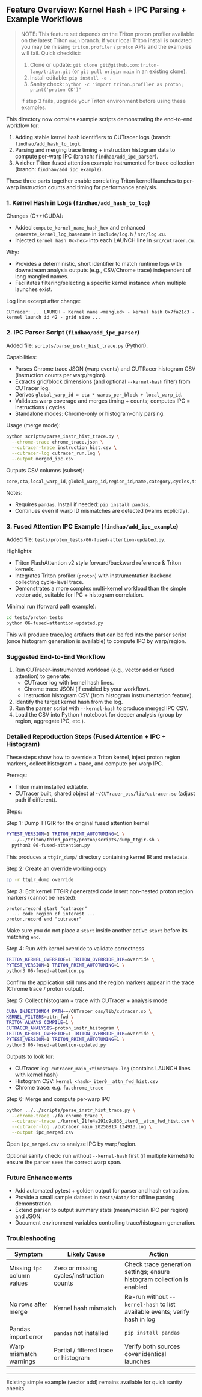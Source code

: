## Feature Overview: Kernel Hash + IPC Parsing + Example Workflows

> NOTE: This feature set depends on the Triton proton profiler available on the latest Triton `main` branch. If your local Triton install is outdated you may be missing `triton.profiler` / `proton` APIs and the examples will fail.
> Quick checklist:
> 1. Clone or update: `git clone git@github.com:triton-lang/triton.git` (or `git pull origin main` in an existing clone).
> 2. Install editable: `pip install -e .`
> 3. Sanity check: `python -c "import triton.profiler as proton; print('proton OK')"`
>
> If step 3 fails, upgrade your Triton environment before using these examples.

This directory now contains example scripts demonstrating the end-to-end workflow for:

1. Adding stable kernel hash identifiers to CUTracer logs (branch: `findhao/add_hash_to_log`).
2. Parsing and merging trace timing + instruction histogram data to compute per-warp IPC (branch: `findhao/add_ipc_parser`).
3. A richer Triton fused attention example instrumented for trace collection (branch: `findhao/add_ipc_example`).

These three parts together enable correlating Triton kernel launches to per-warp instruction counts and timing for performance analysis.

### 1. Kernel Hash in Logs (`findhao/add_hash_to_log`)
Changes (C++/CUDA):
- Added `compute_kernel_name_hash_hex` and enhanced `generate_kernel_log_basename` in `include/log.h` / `src/log.cu`.
- Injected `kernel hash 0x<hex>` into each LAUNCH line in `src/cutracer.cu`.

Why:
- Provides a deterministic, short identifier to match runtime logs with downstream analysis outputs (e.g., CSV/Chrome trace) independent of long mangled names.
- Facilitates filtering/selecting a specific kernel instance when multiple launches exist.

Log line excerpt after change:
```
CUTracer: ... LAUNCH - Kernel name <mangled> - kernel hash 0x7fa21c3 - kernel launch id 42 - grid size ...
```

### 2. IPC Parser Script (`findhao/add_ipc_parser`)
Added file: `scripts/parse_instr_hist_trace.py` (Python).

Capabilities:
- Parses Chrome trace JSON (warp events) and CUTRacer histogram CSV (instruction counts per warp/region).
- Extracts grid/block dimensions (and optional `--kernel-hash` filter) from CUTracer log.
- Derives `global_warp_id = cta * warps_per_block + local_warp_id`.
- Validates warp coverage and merges timing + counts; computes IPC = instructions / cycles.
- Standalone modes: Chrome-only or histogram-only parsing.

Usage (merge mode):
```bash
python scripts/parse_instr_hist_trace.py \
  --chrome-trace chrome_trace.json \
  --cutracer-trace instruction_hist.csv \
  --cutracer-log cutracer_run.log \
  --output merged_ipc.csv
```

Outputs CSV columns (subset):
```
core,cta,local_warp_id,global_warp_id,region_id,name,category,cycles,timestamp_ns,total_instruction_count,ipc
```

Notes:
- Requires `pandas`. Install if needed: `pip install pandas`.
- Continues even if warp ID mismatches are detected (warns explicitly).

### 3. Fused Attention IPC Example (`findhao/add_ipc_example`)
Added file: `tests/proton_tests/06-fused-attention-updated.py`.

Highlights:
- Triton FlashAttention v2 style forward/backward reference & Triton kernels.
- Integrates Triton profiler (`proton`) with instrumentation backend collecting cycle-level trace.
- Demonstrates a more complex multi-kernel workload than the simple vector add, suitable for IPC + histogram correlation.

Minimal run (forward path example):
```bash
cd tests/proton_tests
python 06-fused-attention-updated.py
```
This will produce trace/log artifacts that can be fed into the parser script (once histogram generation is available) to compute IPC by warp/region.

### Suggested End-to-End Workflow
1. Run CUTracer-instrumented workload (e.g., vector add or fused attention) to generate:
   - CUTracer log with kernel hash lines.
   - Chrome trace JSON (if enabled by your workflow).
   - Instruction histogram CSV (from histogram instrumentation feature).
2. Identify the target kernel hash from the log.
3. Run the parser script with `--kernel-hash` to produce merged IPC CSV.
4. Load the CSV into Python / notebook for deeper analysis (group by region, aggregate IPC, etc.).

### Detailed Reproduction Steps (Fused Attention + IPC + Histogram)
These steps show how to override a Triton kernel, inject proton region markers, collect histogram + trace, and compute per-warp IPC.

Prereqs:
- Triton main installed editable.
- CUTracer built, shared object at `~/CUTracer_oss/lib/cutracer.so` (adjust path if different).

Steps:

Step 1: Dump TTGIR for the original fused attention kernel
```bash
PYTEST_VERSION=1 TRITON_PRINT_AUTOTUNING=1 \
  ../../triton/third_party/proton/scripts/dump_ttgir.sh \
  python3 06-fused-attention.py
```
This produces a `ttgir_dump/` directory containing kernel IR and metadata.

Step 2: Create an override working copy
```bash
cp -r ttgir_dump override
```

Step 3: Edit kernel TTGIR / generated code
Insert non-nested proton region markers (cannot be nested):
```
proton.record start "cutracer"
  ... code region of interest ...
proton.record end "cutracer"
```
Make sure you do not place a `start` inside another active `start` before its matching `end`.

Step 4: Run with kernel override to validate correctness
```bash
TRITON_KERNEL_OVERRIDE=1 TRITON_OVERRIDE_DIR=override \
PYTEST_VERSION=1 TRITON_PRINT_AUTOTUNING=1 \
python3 06-fused-attention.py
```
Confirm the application still runs and the region markers appear in the trace (Chrome trace / proton output).

Step 5: Collect histogram + trace with CUTracer + analysis mode
```bash
CUDA_INJECTION64_PATH=~/CUTracer_oss/lib/cutracer.so \
KERNEL_FILTERS=attn_fwd \
TRITON_ALWAYS_COMPILE=1 \
CUTRACER_ANALYSIS=proton_instr_histogram \
TRITON_KERNEL_OVERRIDE=1 TRITON_OVERRIDE_DIR=override \
PYTEST_VERSION=1 TRITON_PRINT_AUTOTUNING=1 \
python3 06-fused-attention-updated.py
```
Outputs to look for:
- CUTracer log: `cutracer_main_<timestamp>.log` (contains LAUNCH lines with kernel hash)
- Histogram CSV: `kernel_<hash>_iter0__attn_fwd_hist.csv`
- Chrome trace: e.g. `fa.chrome_trace`

Step 6: Merge and compute per-warp IPC
```bash
python ../../scripts/parse_instr_hist_trace.py \
  --chrome-trace ./fa.chrome_trace \
  --cutracer-trace ./kernel_21fe4a291c9c836_iter0__attn_fwd_hist.csv \
  --cutracer-log ./cutracer_main_20250813_134913.log \
  --output ipc_merged.csv
```
Open `ipc_merged.csv` to analyze IPC by warp/region.

Optional sanity check: run without `--kernel-hash` first (if multiple kernels) to ensure the parser sees the correct warp span.

### Future Enhancements
- Add automated pytest + golden output for parser and hash extraction.
- Provide a small sample dataset in `tests/data/` for offline parsing demonstration.
- Extend parser to output summary stats (mean/median IPC per region) and JSON.
- Document environment variables controlling trace/histogram generation.

### Troubleshooting
| Symptom | Likely Cause | Action |
|---------|--------------|--------|
| Missing `ipc` column values | Zero or missing cycles/instruction counts | Check trace generation settings; ensure histogram collection is enabled |
| No rows after merge | Kernel hash mismatch | Re-run without `--kernel-hash` to list available events; verify hash in log |
| Pandas import error | `pandas` not installed | `pip install pandas` |
| Warp mismatch warnings | Partial / filtered trace or histogram | Verify both sources cover identical launches |

---
Existing simple example (vector add) remains available for quick sanity checks.
